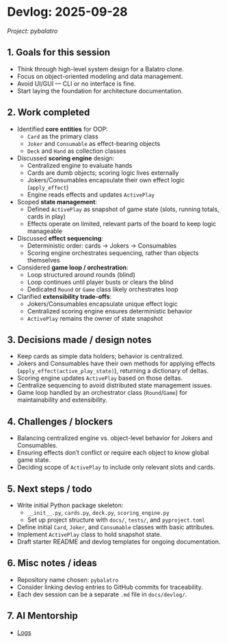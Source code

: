 # Devlog: 2025-09-28
*Project: pybalatro*

## 1. Goals for this session
- Think through high-level system design for a Balatro clone.
- Focus on object-oriented modeling and data management.
- Avoid UI/GUI — CLI or no interface is fine.
- Start laying the foundation for architecture documentation.

## 2. Work completed
- Identified **core entities** for OOP:
  - `Card` as the primary class
  - `Joker` and `Consumable` as effect-bearing objects
  - `Deck` and `Hand` as collection classes
- Discussed **scoring engine** design:
  - Centralized engine to evaluate hands
  - Cards are dumb objects; scoring logic lives externally
  - Jokers/Consumables encapsulate their own effect logic (`apply_effect`)
  - Engine reads effects and updates `ActivePlay`
- Scoped **state management**:
  - Defined `ActivePlay` as snapshot of game state (slots, running totals, cards in play)
  - Effects operate on limited, relevant parts of the board to keep logic manageable
- Discussed **effect sequencing**:
  - Deterministic order: cards → Jokers → Consumables
  - Scoring engine orchestrates sequencing, rather than objects themselves
- Considered **game loop / orchestration**:
  - Loop structured around rounds (blind)
  - Loop continues until player busts or clears the blind
  - Dedicated `Round` or `Game` class likely orchestrates loop
- Clarified **extensibility trade-offs**:
  - Jokers/Consumables encapsulate unique effect logic
  - Centralized scoring engine ensures deterministic behavior
  - `ActivePlay` remains the owner of state snapshot

## 3. Decisions made / design notes
- Keep cards as simple data holders; behavior is centralized.
- Jokers and Consumables have their own methods for applying effects (`apply_effect(active_play_state)`), returning a dictionary of deltas.
- Scoring engine updates `ActivePlay` based on those deltas.
- Centralize sequencing to avoid distributed state management issues.
- Game loop handled by an orchestrator class (`Round`/`Game`) for maintainability and extensibility.

## 4. Challenges / blockers
- Balancing centralized engine vs. object-level behavior for Jokers and Consumables.
- Ensuring effects don’t conflict or require each object to know global game state.
- Deciding scope of `ActivePlay` to include only relevant slots and cards.

## 5. Next steps / todo
- Write initial Python package skeleton:
  - `__init__.py`, `cards.py`, `deck.py`, `scoring_engine.py`
  - Set up project structure with `docs/`, `tests/`, and `pyproject.toml`
- Define initial `Card`, `Joker`, and `Consumable` classes with basic attributes.
- Implement `ActivePlay` class to hold snapshot state.
- Draft starter README and devlog templates for ongoing documentation.

## 6. Misc notes / ideas
- Repository name chosen: `pybalatro`
- Consider linking devlog entries to GitHub commits for traceability.
- Each dev session can be a separate `.md` file in `docs/devlog/`.

## 7. AI Mentorship
- [Logs](../ai-mentorship/session-2025-09-28.md)